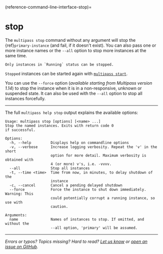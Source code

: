 (reference-command-line-interface-stop)=
# stop

The `multipass stop` command without any argument will stop the {ref}`primary-instance`
(and fail, if it doesn't exist). You can also pass one or more instance names or the `--all` option to stop more instances at the same time.

```{note}
Only instances in `Running` status can be stopped.
```

`Stopped` instances can be started again with [`multipass start`](/reference/command-line-interface/start).

You can use the `--force` option (*available starting from Multipass version 1.14*) to stop the instance when it is in a non-responsive, unknown or suspended state. It can also be used with the `--all` option to stop all instances forcefully.

---

The full `multipass help stop` output explains the available options:

```{code-block} text
Usage: multipass stop [options] [<name> ...]
Stop the named instances. Exits with return code 0
if successful.

Options:
  -h, --help         Displays help on commandline options
  -v, --verbose      Increase logging verbosity. Repeat the 'v' in the short
                     option for more detail. Maximum verbosity is obtained with
                     4 (or more) v's, i.e. -vvvv.
  --all              Stop all instances
  -t, --time <time>  Time from now, in minutes, to delay shutdown of the
                     instance
  -c, --cancel       Cancel a pending delayed shutdown
  --force            Force the instance to shut down immediately. Warning: This
                     could potentially corrupt a running instance, so use with
                     caution.

Arguments:
  name               Names of instances to stop. If omitted, and without the
                     --all option, 'primary' will be assumed.

```

---

*Errors or typos? Topics missing? Hard to read? <a href="https://docs.google.com/forms/d/e/1FAIpQLSd0XZDU9sbOCiljceh3rO_rkp6vazy2ZsIWgx4gsvl_Sec4Ig/viewform?usp=pp_url&entry.317501128=https://canonical.com/multipass/docs/stop-command" target="_blank">Let us know</a> or <a href="https://github.com/canonical/multipass/issues/new/choose" target="_blank">open an issue on GitHub</a>.*
